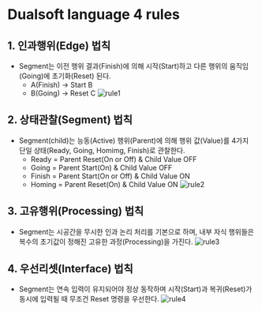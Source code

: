 
# Dualsoft language 4 rules


## 1. 인과행위(Edge) 법칙
  - Segment는 이전 행위 결과(Finish)에 의해 시작(Start)하고 다른 행위의 움직임(Going)에 초기화(Reset) 된다.
    -  A(Finish) → Start  B
    -  B(Going) → Reset  C
  ![rule1](/IMG/Rule1.png)

## 2. 상태관찰(Segment) 법칙
  - Segment(child)는 능동(Active) 행위(Parent)에 의해 행위 값(Value)를 4가지 단일 상태(Ready, Going, Homimg, Finish)로 관찰한다.
    - Ready =   Parent Reset(On or Off)  & Child Value OFF 
    - Going =   Parent Start(On)      & Child Value OFF 
    - Finish =  Parent Start(On or Off)  & Child Value ON 
    - Homing =  Parent Reset(On)      & Child Value ON 
  ![rule2](/IMG/Rule2.png)

## 3. 고유행위(Processing) 법칙
  - Segment는 시공간을 무시한 인과 논리 처리를 기본으로 하며, 내부 자식 행위들은 복수의 초기값이 정해진 고유한 과정(Processing)을 가진다.
  ![rule3](/IMG/Rule3.png)

## 4. 우선리셋(Interface) 법칙
  - Segment는 연속 입력이 유지되어야 정상 동작하며 시작(Start)과 복귀(Reset)가 동시에 입력될 때 무조건 Reset 명령을 우선한다.
  ![rule4](/IMG/Rule4.png)
